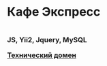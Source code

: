 <h1>Кафе Экспресс<h1>
<div style="font-size: 16px">
  <p>JS, Yii2, Jquery, MySQL</p>
  <a href="http://rustvk.beget.tech/">Технический домен</a>
</div>
